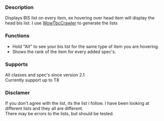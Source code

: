 ### Description
Displays BIS list on every item, ex hovering over head item will display the head bis list. I use [WowTbcCrawler](https://github.com/Fluesopp/WowTbcCrawler) to generate the lists 

### Functions
- Hold "Alt" to see your bis list for the same type of item you are hovering.  
- Shows the rank of the item for every added spec's.

### Supports
All classes and spec's since version 2.1  
Currently support up to T8

### Disclamer
If you don't agree with the list, its the list i follow. I have been looking at different lists and they all are different.  
There may be errors to the lists, but should be tested.
